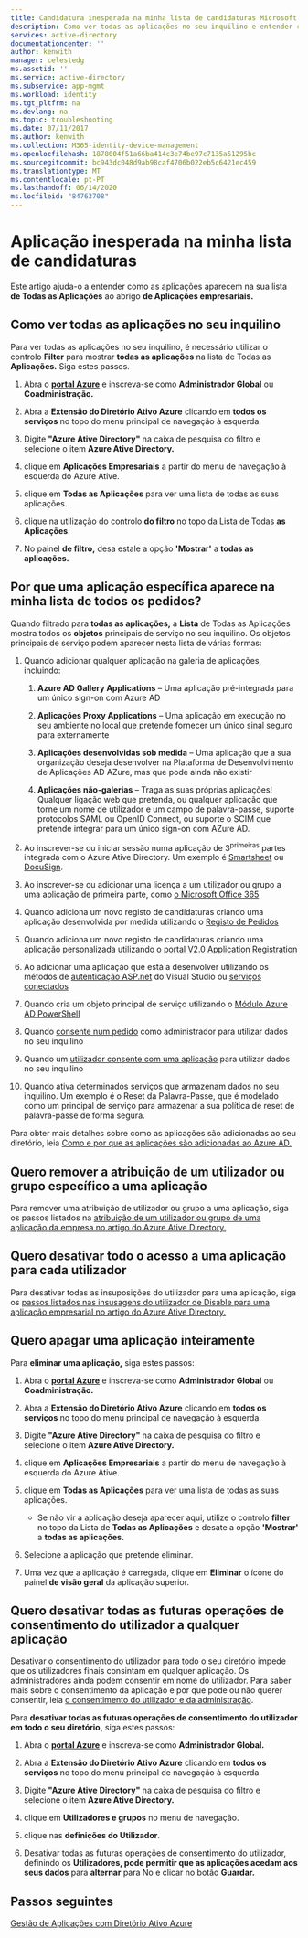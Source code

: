 ```yaml
---
title: Candidatura inesperada na minha lista de candidaturas Microsoft Docs
description: Como ver todas as aplicações no seu inquilino e entender como as aplicações aparecem na sua lista de Todas as Aplicações ao abrigo de Aplicações empresariais
services: active-directory
documentationcenter: ''
author: kenwith
manager: celestedg
ms.assetid: ''
ms.service: active-directory
ms.subservice: app-mgmt
ms.workload: identity
ms.tgt_pltfrm: na
ms.devlang: na
ms.topic: troubleshooting
ms.date: 07/11/2017
ms.author: kenwith
ms.collection: M365-identity-device-management
ms.openlocfilehash: 1878004f51a66ba414c3e74be97c7135a51295bc
ms.sourcegitcommit: bc943dc048d9ab98caf4706b022eb5c6421ec459
ms.translationtype: MT
ms.contentlocale: pt-PT
ms.lasthandoff: 06/14/2020
ms.locfileid: "84763708"
---
```

# <a name="unexpected-application-in-my-applications-list"></a>Aplicação inesperada na minha lista de candidaturas

Este artigo ajuda-o a entender como as aplicações aparecem na sua lista **de Todas as Aplicações** ao abrigo **de Aplicações empresariais.** 

## <a name="how-to-see-all-applications-in-your-tenant"></a>Como ver todas as aplicações no seu inquilino

Para ver todas as aplicações no seu inquilino, é necessário utilizar o controlo **Filter** para mostrar **todas as aplicações** na lista de Todas as **Aplicações.** Siga estes passos.

1.  Abra o [**portal Azure**](https://portal.azure.com/) e inscreva-se como **Administrador Global** ou **Coadministração.**

2.  Abra a **Extensão do Diretório Ativo Azure** clicando em **todos os serviços** no topo do menu principal de navegação à esquerda.

3.  Digite **"Azure Ative Directory"** na caixa de pesquisa do filtro e selecione o item **Azure Ative Directory.**

4.  clique em **Aplicações Empresariais** a partir do menu de navegação à esquerda do Azure Ative.

5.  clique em **Todas as Aplicações** para ver uma lista de todas as suas aplicações.

6.  clique na utilização do controlo **do filtro** no topo da Lista de Todas **as Aplicações**.

7.  No painel **de filtro,** desa estale a opção **'Mostrar'** a **todas as aplicações.**

## <a name="why-does-a-specific-application-appear-in-my-all-applications-list"></a>Por que uma aplicação específica aparece na minha lista de todos os pedidos?

Quando filtrado para **todas as aplicações,** a **Lista** de Todas as Aplicações mostra todos os **objetos** principais de serviço no seu inquilino. Os objetos principais de serviço podem aparecer nesta lista de várias formas:

1. Quando adicionar qualquer aplicação na galeria de aplicações, incluindo:

   1. **Azure AD Gallery Applications** – Uma aplicação pré-integrada para um único sign-on com Azure AD

   2. **Aplicações Proxy Applications** – Uma aplicação em execução no seu ambiente no local que pretende fornecer um único sinal seguro para externamente

   3. **Aplicações desenvolvidas sob medida** – Uma aplicação que a sua organização deseja desenvolver na Plataforma de Desenvolvimento de Aplicações AD AZure, mas que pode ainda não existir

   4. **Aplicações não-galerias** – Traga as suas próprias aplicações! Qualquer ligação web que pretenda, ou qualquer aplicação que torne um nome de utilizador e um campo de palavra-passe, suporte protocolos SAML ou OpenID Connect, ou suporte o SCIM que pretende integrar para um único sign-on com AZure AD.

2. Ao inscrever-se ou iniciar sessão numa aplicação de 3<sup>primeiras</sup> partes integrada com o Azure Ative Directory. Um exemplo é [Smartsheet](https://app.smartsheet.com/b/home) ou [DocuSign](https://www.docusign.net/member/MemberLogin.aspx).

3. Ao inscrever-se ou adicionar uma licença a um utilizador ou grupo a uma aplicação de primeira parte, como [o Microsoft Office 365](https://products.office.com/)

4. Quando adiciona um novo registo de candidaturas criando uma aplicação desenvolvida por medida utilizando o [Registo de Pedidos](https://docs.microsoft.com/azure/active-directory/active-directory-app-registration)

5. Quando adiciona um novo registo de candidaturas criando uma aplicação personalizada utilizando o [portal V2.0 Application Registration](https://docs.microsoft.com/azure/active-directory/develop/active-directory-v2-app-registration)

6. Ao adicionar uma aplicação que está a desenvolver utilizando os métodos de [autenticação ASP.net](https://www.asp.net/visual-studio/overview/2013/creating-web-projects-in-visual-studio#orgauthoptions) do Visual Studio ou [serviços conectados](https://blogs.msdn.com/b/visualstudio/archive/2014/11/19/connecting-to-cloud-services.aspx)

7. Quando cria um objeto principal de serviço utilizando o [Módulo Azure AD PowerShell](/powershell/azure/install-adv2?view=azureadps-2.0)

8. Quando [consente num pedido](https://docs.microsoft.com/azure/active-directory/develop/active-directory-devhowto-multi-tenant-overview) como administrador para utilizar dados no seu inquilino

9. Quando um [utilizador consente com uma aplicação](https://docs.microsoft.com/azure/active-directory/develop/active-directory-devhowto-multi-tenant-overview) para utilizar dados no seu inquilino

10. Quando ativa determinados serviços que armazenam dados no seu inquilino. Um exemplo é o Reset da Palavra-Passe, que é modelado como um principal de serviço para armazenar a sua política de reset de palavra-passe de forma segura.

Para obter mais detalhes sobre como as aplicações são adicionadas ao seu diretório, leia [Como e por que as aplicações são adicionadas ao Azure AD.](https://docs.microsoft.com/azure/active-directory/develop/active-directory-how-applications-are-added)

## <a name="i-want-to-remove-a-specific-users-or-groups-assignment-to-an-application"></a>Quero remover a atribuição de um utilizador ou grupo específico a uma aplicação

Para remover uma atribuição de utilizador ou grupo a uma aplicação, siga os passos listados na [atribuição de um utilizador ou grupo de uma aplicação da empresa no artigo do Azure Ative Directory.](https://docs.microsoft.com/azure/active-directory/active-directory-coreapps-remove-assignment-azure-portal)

## <a name="i-want-to-disable-all-access-to-an-application-for-every-user"></a>Quero desativar todo o acesso a uma aplicação para cada utilizador

Para desativar todas as insuposições do utilizador para uma aplicação, siga os [passos listados nas insusagens do utilizador de Disable para uma aplicação empresarial no artigo do Azure Ative Directory.](https://docs.microsoft.com/azure/active-directory/active-directory-coreapps-disable-app-azure-portal)

## <a name="i-want-to-delete-an-application-entirely"></a>Quero apagar uma aplicação inteiramente

Para **eliminar uma aplicação,** siga estes passos:

1. Abra o [**portal Azure**](https://portal.azure.com/) e inscreva-se como **Administrador Global** ou **Coadministração.**

2. Abra a **Extensão do Diretório Ativo Azure** clicando em **todos os serviços** no topo do menu principal de navegação à esquerda.

3. Digite **"Azure Ative Directory"** na caixa de pesquisa do filtro e selecione o item **Azure Ative Directory.**

4. clique em **Aplicações Empresariais** a partir do menu de navegação à esquerda do Azure Ative.

5. clique em **Todas as Aplicações** para ver uma lista de todas as suas aplicações.

   * Se não vir a aplicação deseja aparecer aqui, utilize o controlo **filter** no topo da Lista de **Todas as Aplicações** e desate a opção **'Mostrar'** a **todas as aplicações.**

6. Selecione a aplicação que pretende eliminar.

7. Uma vez que a aplicação é carregada, clique em **Eliminar** o ícone do painel **de visão geral** da aplicação superior.

## <a name="i-want-to-disable-all-future-user-consent-operations-to-any-application"></a>Quero desativar todas as futuras operações de consentimento do utilizador a qualquer aplicação

Desativar o consentimento do utilizador para todo o seu diretório impede que os utilizadores finais consintam em qualquer aplicação. Os administradores ainda podem consentir em nome do utilizador. Para saber mais sobre o consentimento da aplicação e por que pode ou não querer consentir, leia [o consentimento do utilizador e da administração](https://docs.microsoft.com/azure/active-directory/develop/active-directory-devhowto-multi-tenant-overview).

Para **desativar todas as futuras operações de consentimento do utilizador em todo o seu diretório,** siga estes passos:

1.  Abra o [**portal Azure**](https://portal.azure.com/) e inscreva-se como **Administrador Global.**

2.  Abra a **Extensão do Diretório Ativo Azure** clicando em **todos os serviços** no topo do menu principal de navegação à esquerda.

3.  Digite **"Azure Ative Directory"** na caixa de pesquisa do filtro e selecione o item **Azure Ative Directory.**

4.  clique em **Utilizadores e grupos** no menu de navegação.

5.  clique nas **definições do Utilizador**.

6.  Desativar todas as futuras operações de consentimento do utilizador, definindo os **Utilizadores, pode permitir que as aplicações acedam aos seus dados** para **alternar** para No e clicar no botão **Guardar.**

## <a name="next-steps"></a>Passos seguintes
[Gestão de Aplicações com Diretório Ativo Azure](what-is-application-management.md)
